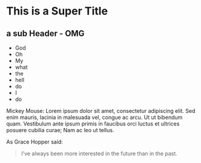 # This is a Super Title

## a sub Header - OMG

* God
* Oh 
* My
* what
* the
* hell 
* do
* I 
* do

Mickey Mouse: 
Lorem ipsum dolor sit amet, consectetur adipiscing elit. Sed enim mauris, lacinia in malesuada vel, congue ac arcu. Ut ut bibendum quam. Vestibulum ante ipsum primis in faucibus orci luctus et ultrices posuere cubilia curae; Nam ac leo ut tellus.  


As Grace Hopper said:
> I’ve always been more interested
> in the future than in the past.
